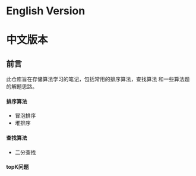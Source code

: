 # English Version


# 中文版本

## 前言
此仓库旨在存储算法学习的笔记，包括常用的排序算法，查找算法
和一些算法题的解题思路。     
#### 排序算法    
* 冒泡排序
* 堆排序   

#### 查找算法   
* 二分查找

#### topK问题

